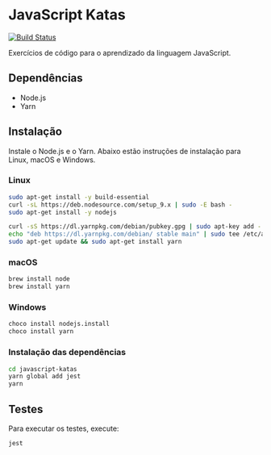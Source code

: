 # JavaScript Katas

[![Build Status](https://travis-ci.org/catolicasc-mobile/javascript-katas.svg?branch=master)](https://travis-ci.org/catolicasc-mobile/javascript-katas)

Exercícios de código para o aprendizado da linguagem JavaScript.

## Dependências

* Node.js
* Yarn

## Instalação

Instale o Node.js e o Yarn. Abaixo estão instruções de instalação para Linux, macOS e Windows.

### Linux

```sh
sudo apt-get install -y build-essential
curl -sL https://deb.nodesource.com/setup_9.x | sudo -E bash -
sudo apt-get install -y nodejs

curl -sS https://dl.yarnpkg.com/debian/pubkey.gpg | sudo apt-key add -
echo "deb https://dl.yarnpkg.com/debian/ stable main" | sudo tee /etc/apt/sources.list.d/yarn.list
sudo apt-get update && sudo apt-get install yarn
```

### macOS

```sh
brew install node
brew install yarn
```

### Windows

```sh
choco install nodejs.install
choco install yarn
```

### Instalação das dependências

```sh
cd javascript-katas
yarn global add jest
yarn
```

## Testes

Para executar os testes, execute:

```sh
jest
```
